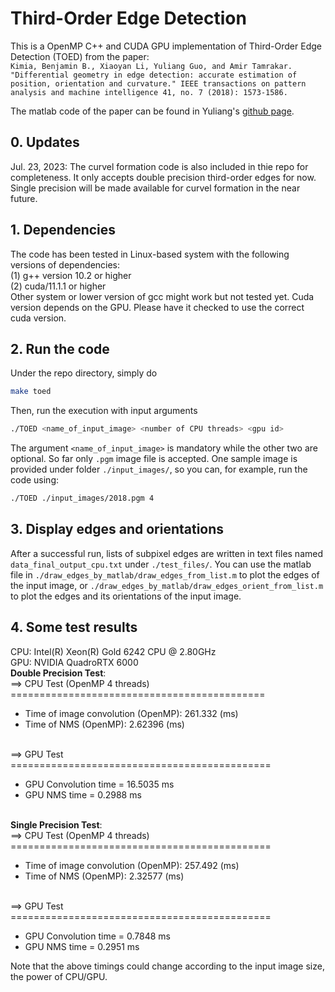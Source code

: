 # Third-Order Edge Detection

This is a OpenMP C++ and CUDA GPU implementation of Third-Order Edge Detection (TOED) from the paper: <br /> 
``Kimia, Benjamin B., Xiaoyan Li, Yuliang Guo, and Amir Tamrakar. "Differential geometry in edge detection: accurate estimation of position, orientation and curvature." IEEE transactions on pattern analysis and machine intelligence 41, no. 7 (2018): 1573-1586.`` <br />

The matlab code of the paper can be found in Yuliang's [github page](https://github.com/yuliangguo/Differential_Geometry_in_Edge_Detection).

## 0. Updates
Jul. 23, 2023: The curvel formation code is also included in thie repo for completeness. It only accepts double precision third-order edges for now. Single precision will be made available for curvel formation in the near future.

## 1. Dependencies
The code has been tested in Linux-based system with the following versions of dependencies: <br /> 
(1) g++ version 10.2 or higher <br />
(2) cuda/11.1.1 or higher <br />
Other system or lower version of gcc might work but not tested yet. Cuda version depends on the GPU. Please have it checked to use the correct cuda version.

## 2. Run the code
Under the repo directory, simply do
```bash
make toed
```
Then, run the execution with input arguments
```bash
./TOED <name_of_input_image> <number of CPU threads> <gpu id>
```
The argument ``<name_of_input_image>`` is mandatory while the other two are optional. So far only `.pgm` image file is accepted. One sample image is provided under folder `./input_images/`, so you can, for example, run the code using:
```bash
./TOED ./input_images/2018.pgm 4
```

## 3. Display edges and orientations
After a successful run, lists of subpixel edges are written in text files named ``data_final_output_cpu.txt`` under `./test_files/`. You can use the matlab file in `./draw_edges_by_matlab/draw_edges_from_list.m` to plot the edges of the input image, or `./draw_edges_by_matlab/draw_edges_orient_from_list.m` to plot the edges and its orientations of the input image.

## 4. Some test results
CPU: Intel(R) Xeon(R) Gold 6242 CPU @ 2.80GHz <br />
GPU: NVIDIA QuadroRTX 6000 <br />
**Double Precision Test**: <br />
 ==> CPU Test (OpenMP 4 threads)  <br /> 
============================================ <br />
- Time of image convolution (OpenMP): 261.332 (ms) <br />
- Time of NMS (OpenMP): 2.62396 (ms) <br /> <br />

 ==> GPU Test  <br />
============================================= <br />
- GPU Convolution time =  16.5035 ms <br />
- GPU NMS time =   0.2988 ms <br /> <br />

**Single Precision Test**: <br />
 ==> CPU Test (OpenMP 4 threads) <br />
============================================= <br />
- Time of image convolution (OpenMP): 257.492 (ms) <br />
- Time of NMS (OpenMP): 2.32577 (ms) <br /> <br />

 ==> GPU Test  <br />
============================================= <br />
- GPU Convolution time =   0.7848 ms <br />
- GPU NMS time =   0.2951 ms <br />

Note that the above timings could change according to the input image size, the power of CPU/GPU.
